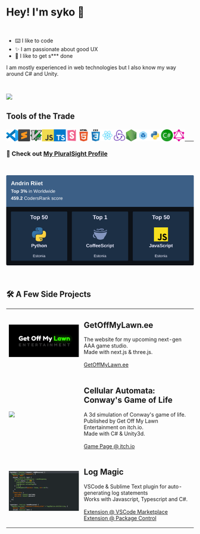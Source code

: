 # Hey! I'm syko 👋

<br />

 - ⌨️ I like to code
 - ✨ I am passionate about good UX
 - 💪 I like to get s*** done

I am mostly experienced in web technologies but I also know my way around C# and Unity.

<br />

[<img src="https://github-readme-stats.vercel.app/api?username=syko&show_icons=true&count_private=true&hide=contribs&hide_title=true&theme=github_dark" />][github]

## Tools of the Trade

###

[<img align="left" title="Visual Studio Code" width="32" src="https://github.com/github/explore/blob/80688e429a7d4ef2fca1e82350fe8e3517d3494d/topics/visual-studio-code/visual-studio-code.png?raw=true" />][github]

[<img align="left" title="Sublime Text" width="32" src="https://github.com/github/explore/blob/80688e429a7d4ef2fca1e82350fe8e3517d3494d/topics/sublime-text/sublime-text.png?raw=true" />][github]

[<img align="left" title="Vim" width="32" src="https://github.com/github/explore/blob/80688e429a7d4ef2fca1e82350fe8e3517d3494d/topics/vim/vim.png?raw=true" />][github]

[<img align="left" title="Javascript" width="32" src="https://github.com/github/explore/blob/80688e429a7d4ef2fca1e82350fe8e3517d3494d/topics/javascript/javascript.png?raw=true" />][github]

[<img align="left" title="Typescript" width="32" src="https://github.com/github/explore/blob/80688e429a7d4ef2fca1e82350fe8e3517d3494d/topics/typescript/typescript.png?raw=true" />][github]

[<img align="left" title="Storybook" width="32" src="https://github.com/github/explore/blob/80688e429a7d4ef2fca1e82350fe8e3517d3494d/topics/storybook/storybook.png?raw=true" />][github]

[<img align="left" title="HTML" width="32" src="https://github.com/github/explore/blob/80688e429a7d4ef2fca1e82350fe8e3517d3494d/topics/html/html.png?raw=true" />][github]

[<img align="left" title="CSS" width="32" src="https://github.com/github/explore/blob/80688e429a7d4ef2fca1e82350fe8e3517d3494d/topics/css/css.png?raw=true" />][github]

[<img align="left" title="React" width="32" src="https://github.com/github/explore/blob/80688e429a7d4ef2fca1e82350fe8e3517d3494d/topics/react/react.png?raw=true" />][github]

[<img align="left" title="Redux" width="32" src="https://github.com/github/explore/blob/80688e429a7d4ef2fca1e82350fe8e3517d3494d/topics/redux/redux.png?raw=true" />][github]

[<img align="left" title="NodeJS" width="32" src="https://github.com/github/explore/blob/80688e429a7d4ef2fca1e82350fe8e3517d3494d/topics/nodejs/nodejs.png?raw=true" />][github]

[<img align="left" title="Webpack" width="32" src="https://github.com/github/explore/blob/80688e429a7d4ef2fca1e82350fe8e3517d3494d/topics/webpack/webpack.png?raw=true" />][github]

[<img align="left" title="Python" width="32" src="https://github.com/github/explore/blob/80688e429a7d4ef2fca1e82350fe8e3517d3494d/topics/python/python.png?raw=true" />][github]

[<img align="left" title="C#" width="32" src="https://github.com/github/explore/blob/80688e429a7d4ef2fca1e82350fe8e3517d3494d/topics/csharp/csharp.png?raw=true" />][github]

<!-- [<img align="left" title="Django" width="32" src="https://github.com/github/explore/blob/80688e429a7d4ef2fca1e82350fe8e3517d3494d/topics/django/django.png?raw=true" />][github] -->

[<img align="left" title="GraphQL" width="32" src="https://github.com/github/explore/blob/80688e429a7d4ef2fca1e82350fe8e3517d3494d/topics/graphql/graphql.png?raw=true" />][github]

<br />

---

### 🏅 Check out [My PluralSight Profile](https://app.pluralsight.com/profile/syko)

<br />

<!-- ## 🏆 Codersrank stats -->

[<img src="codersrank_summary.png" />][codersrank]

<br />

## 🛠️ A Few Side Projects

<table>
    <tr>
        <td width="40%">
          <a href="http://getoffmylawn.ee" target="_blank"><img src="https://github.com/syko/getoffmylawn.ee/blob/c9c187ae7ad933cc20835b3c6e99e3053955a3ca/public/preview.gif?raw=true" /></a>
        </td>
        <td>
          <h2>GetOffMyLawn.ee</h2>
          <p>
            The website for my upcoming next-gen AAA game studio.<br />
            Made with next.js & three.js.
            <br /><br />
            <a href="http://getoffmylawn.ee">GetOffMyLawn.ee</a>
          </p>
        </td>
    </tr>
    <tr>
        <td>
          <a href="https://iamsyko.itch.io/cellular-automata-conways-game-of-life" target="_blank"><img src="https://img.itch.zone/aW1hZ2UvMTI1MzQzMy83MzQyMjE1LmpwZw==/original/hrbTpb.jpg" /></a>
        </td>
        <td>
          <h2>Cellular Automata: Conway's Game of Life</h2>
          <p>
            A 3d simulation of Conway's game of life.
            <br />
            Published by Get Off My Lawn Entertainment on itch.io.
            <br />
            Made with C# & Unity3d.
            <br /><br />
            <a href="https://iamsyko.itch.io/cellular-automata-conways-game-of-life">Game Page @ itch.io</a>
          </p>
        </td>
    </tr>
    <tr>
        <td>
          <a href="https://marketplace.visualstudio.com/items?itemName=syko.logmagic" target="_blank"><img src="https://github.com/syko/VSCodeLogMagic/blob/64d866fab8871695f9f8816a8ddd801168b95d89/images/log-anything.gif?raw=true" /></a>
        </td>
        <td>
          <h2>Log Magic</h2>
          <p>
            VSCode & Sublime Text plugin for auto-generating log statements
            <br />
            Works with Javascript, Typescript and C#.
            <br /><br />
            <a href="https://marketplace.visualstudio.com/items?itemName=syko.logmagic">Extension @ VSCode Marketplace</a>
            <br />
            <a href="https://packagecontrol.io/packages/LogMagic">Extension @ Package Control</a>
          </p>
        </td>
    </tr>
</table>

[github]: https://github.com/syko
[codersrank]: https://profile.codersrank.io/user/syko/
